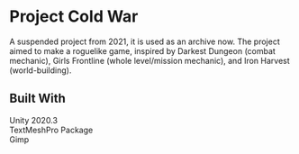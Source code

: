 # Project Cold War
A suspended project from 2021, it is used as an archive now. The project aimed to make a roguelike game, inspired by Darkest Dungeon (combat mechanic), Girls Frontline (whole level/mission mechanic), and Iron Harvest (world-building). 

## Built With
Unity 2020.3  
TextMeshPro Package  
Gimp  
